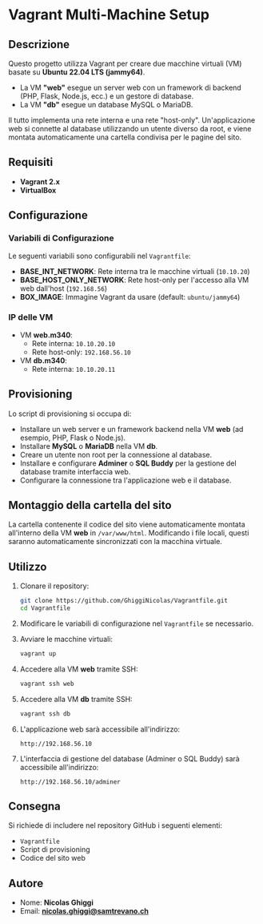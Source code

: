 # Vagrant Multi-Machine Setup

## Descrizione
Questo progetto utilizza Vagrant per creare due macchine virtuali (VM) basate su **Ubuntu 22.04 LTS (jammy64)**. 

- La VM **"web"** esegue un server web con un framework di backend (PHP, Flask, Node.js, ecc.) e un gestore di database.
- La VM **"db"** esegue un database MySQL o MariaDB.

Il tutto implementa una rete interna e una rete "host-only". Un'applicazione web si connette al database utilizzando un utente diverso da root, e viene montata automaticamente una cartella condivisa per le pagine del sito.

## Requisiti
- **Vagrant 2.x**
- **VirtualBox**

## Configurazione

### Variabili di Configurazione
Le seguenti variabili sono configurabili nel `Vagrantfile`:
- **BASE_INT_NETWORK**: Rete interna tra le macchine virtuali (`10.10.20`)
- **BASE_HOST_ONLY_NETWORK**: Rete host-only per l'accesso alla VM web dall'host (`192.168.56`)
- **BOX_IMAGE**: Immagine Vagrant da usare (default: `ubuntu/jammy64`)

### IP delle VM
- VM **web.m340**: 
  - Rete interna: `10.10.20.10`
  - Rete host-only: `192.168.56.10`
- VM **db.m340**:
  - Rete interna: `10.10.20.11`

## Provisioning
Lo script di provisioning si occupa di:
- Installare un web server e un framework backend nella VM **web** (ad esempio, PHP, Flask o Node.js).
- Installare **MySQL** o **MariaDB** nella VM **db**.
- Creare un utente non root per la connessione al database.
- Installare e configurare **Adminer** o **SQL Buddy** per la gestione del database tramite interfaccia web.
- Configurare la connessione tra l'applicazione web e il database.

## Montaggio della cartella del sito
La cartella contenente il codice del sito viene automaticamente montata all'interno della VM **web** in `/var/www/html`. Modificando i file locali, questi saranno automaticamente sincronizzati con la macchina virtuale.

## Utilizzo

1. Clonare il repository:
    ```bash
    git clone https://github.com/GhiggiNicolas/Vagrantfile.git
    cd Vagrantfile
    ```

2. Modificare le variabili di configurazione nel `Vagrantfile` se necessario.

3. Avviare le macchine virtuali:
    ```bash
    vagrant up
    ```

4. Accedere alla VM **web** tramite SSH:
    ```bash
    vagrant ssh web
    ```

5. Accedere alla VM **db** tramite SSH:
    ```bash
    vagrant ssh db
    ```

6. L'applicazione web sarà accessibile all'indirizzo:
    ```
    http://192.168.56.10
    ```

7. L'interfaccia di gestione del database (Adminer o SQL Buddy) sarà accessibile all'indirizzo:
    ```
    http://192.168.56.10/adminer
    ```

## Consegna
Si richiede di includere nel repository GitHub i seguenti elementi:
- `Vagrantfile`
- Script di provisioning
- Codice del sito web

## Autore
- Nome: **Nicolas Ghiggi**
- Email: **nicolas.ghiggi@samtrevano.ch**
